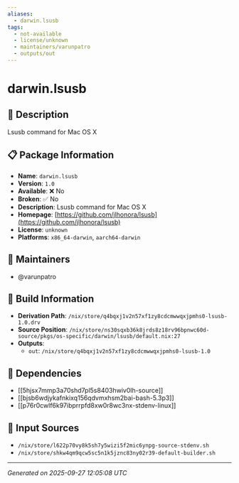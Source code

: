 ```yaml
---
aliases:
  - darwin.lsusb
tags:
  - not-available
  - license/unknown
  - maintainers/varunpatro
  - outputs/out
---
```


# darwin.lsusb

## 📝 Description

Lsusb command for Mac OS X

## 📋 Package Information

- **Name**: `darwin.lsusb`
- **Version**: `1.0`
- **Available**: ❌ No
- **Broken**: ✅ No
- **Description**: Lsusb command for Mac OS X
- **Homepage**: [https://github.com/jlhonora/lsusb](https://github.com/jlhonora/lsusb)
- **License**: `unknown`
- **Platforms**: `x86_64-darwin`, `aarch64-darwin`
## 👥 Maintainers

- @varunpatro


## 🔧 Build Information

- **Derivation Path**: `/nix/store/q4bqxj1v2n57xf1zy8cdcmwwqxjpmhs0-lsusb-1.0.drv`
- **Source Position**: `/nix/store/ns30sqxb36k8jrds8z18rv96bpnwc60d-source/pkgs/os-specific/darwin/lsusb/default.nix:27`
- **Outputs**:
  - `out`:  `/nix/store/q4bqxj1v2n57xf1zy8cdcmwwqxjpmhs0-lsusb-1.0`

## 🔗 Dependencies

- [[5hjsx7mmp3a70shd7pl5s8403hwiv0lh-source]]
- [[bjsb6wdjykafnkixq156qdvmxhsm2bai-bash-5.3p3]]
- [[p76r0cwlf6k97ibprrpfd8xw0r8wc3nx-stdenv-linux]]

## 📁 Input Sources

- `/nix/store/l622p70vy8k5sh7y5wizi5f2mic6ynpg-source-stdenv.sh`
- `/nix/store/shkw4qm9qcw5sc5n1k5jznc83ny02r39-default-builder.sh`

---
*Generated on 2025-09-27 12:05:08 UTC*
